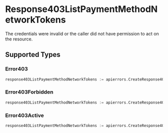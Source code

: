 # Response403ListPaymentMethodNetworkTokens

The credentials were invalid or the caller did not have permission to act on the resource.


## Supported Types

### Error403

```go
response403ListPaymentMethodNetworkTokens := apierrors.CreateResponse403ListPaymentMethodNetworkTokensError403(components.Error403{/* values here */})
```

### Error403Forbidden

```go
response403ListPaymentMethodNetworkTokens := apierrors.CreateResponse403ListPaymentMethodNetworkTokensError403Forbidden(components.Error403Forbidden{/* values here */})
```

### Error403Active

```go
response403ListPaymentMethodNetworkTokens := apierrors.CreateResponse403ListPaymentMethodNetworkTokensError403Active(components.Error403Active{/* values here */})
```

